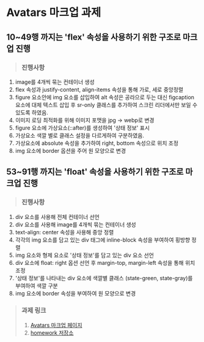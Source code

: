 # Avatars 마크업 과제

## 10~49행 까지는 'flex' 속성을 사용하기 위한 구조로 마크업 진행

> ### 진행사항

1. image를 4개씩 묶는 컨테이너 생성
2. flex 속성과 justify-content, align-items 속성을 통해 가로, 세로 중앙정렬
3. figure 요소안에 img 요소를 삽입하여 alt 속성은 공라으로 두는 대신
   figcaption 요소에 대체 텍스트 삽입 후 sr-only 클래스를 추가하여 스크린 리더에서만 보일 수 있도록 하였음.
4. 이미지 로딩 최적화를 위해 이미지 포맷을 jpg -> webp로 변경
5. figure 요소에 가상요소(::after)를 생성하여 '상태 정보' 표시
6. 가상요소 색깔 별로 클래스 설정을 다르게하여 구분하였음.
7. 가상요소에 absolute 속성을 추가하여 right, bottom 속성으로 위치 조정
8. img 요소에 border 옵션을 주어 원 모양으로 변경

## 53~91행 까지는 'float' 속성을 사용하기 위한 구조로 마크업 진행

> ### 진행사항

1. div 요소를 사용해 전체 컨테이너 선언
2. div 요소를 사용해 image를 4개씩 묶는 컨테이너 생성
3. text-align: center 속성을 사용해 중앙 정렬
4. 각각의 img 요소를 담고 있는 div 태그에 inline-block 속성을 부여하여 횡방향 정렬
5. img 요소와 형제 요소로 '상태 정보'를 담고 있는 div 요소 선언
6. div 요소에 float: right 옵션 선언 후 margin-top, margin-left 속성을 통해 위치 조정
7. '상태 정보'를 나타내는 div 요소에 색깔별 클래스 (state-green, state-gray)를 부여하여 색깔 구분
8. img 요소에 border 속성을 부여하여 원 모양으로 변경

> ### 과제 링크
>
> 1. [Avatars 마크업 페이지](https://llhyeon.github.io/homework/avatars/avatars.html)
> 2. [homework 저장소](https://github.com/llhyeon/homework)
